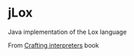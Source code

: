 # jLox
Java implementation of the Lox language

From [Crafting interpreters](http://craftinginterpreters.com/) book
